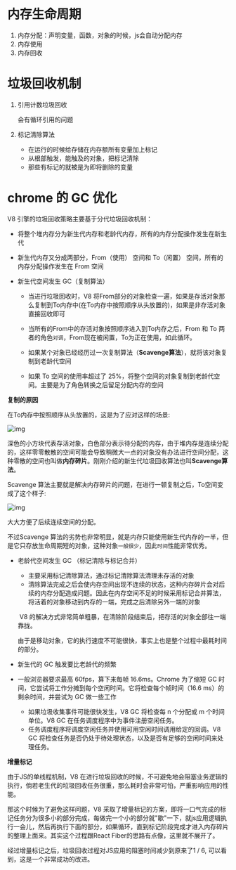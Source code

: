 # 内存生命周期

1. 内存分配：声明变量，函数，对象的时候，js会自动分配内存
2. 内存使用
3. 内存回收



#  垃圾回收机制

1. 引用计数垃圾回收

   会有循环引用的问题

2. 标记清除算法

   - 在运行的时候给存储在内存额所有变量加上标记
   - 从根部触发，能触及的对象，把标记清除
   - 那些有标记的就被是为即将删除的变量



# chrome 的 GC 优化

V8 引擎的垃圾回收策略主要基于分代垃圾回收机制：

- 将整个堆内存分为新生代内存和老龄代内存，所有的内存分配操作发生在新生代

- 新生代内存又分成两部分，From（使用） 空间和 To（闲置） 空间，所有的内存分配操作发生在 From 空间

- 新生代空间发生 GC（复制算法）

  - 当进行垃圾回收时，V8 将From部分的对象检查一遍，如果是存活对象那么复制到To内存中(在To内存中按照顺序从头放置的)，如果是非存活对象直接回收即可

  - 当所有的From中的存活对象按照顺序进入到To内存之后，From 和 To 两者的角色`对调`，From现在被闲置，To为正在使用，如此循环。
  - 如果某个对象已经经历过一次复制算法（**Scavenge算法**），就将该对象复制到老龄代空间
  - 如果 To 空间的使用率超过了 25%，将整个空间的对象复制到老龄代空间。主要是为了角色转换之后留足分配内存的空间



**复制的原因**

在To内存中按照顺序从头放置的，这是为了应对这样的场景:

![img](https://user-gold-cdn.xitu.io/2019/11/23/16e96b73ac9e01cc?imageView2/0/w/1280/h/960/format/webp/ignore-error/1)

深色的小方块代表存活对象，白色部分表示待分配的内存，由于堆内存是连续分配的，这样零零散散的空间可能会导致稍微大一点的对象没有办法进行空间分配，这种零散的空间也叫做**内存碎片**。刚刚介绍的新生代垃圾回收算法也叫**Scavenge算法**。

Scavenge 算法主要就是解决内存碎片的问题，在进行一顿复制之后，To空间变成了这个样子:

![img](https://user-gold-cdn.xitu.io/2019/11/23/16e96b7741afdb10?imageView2/0/w/1280/h/960/format/webp/ignore-error/1)



大大方便了后续连续空间的分配。

不过Scavenge 算法的劣势也非常明显，就是内存只能使用新生代内存的一半，但是它只存放生命周期短的对象，这种对象`一般很少`，因此`时间`性能非常优秀。





- 老龄代空间发生 GC （标记清除与标记合并）

  - 主要采用标记清除算法，通过标记清除算法清理未存活的对象
  - 清除算法完成之后会使内存空间出现不连续的状态，这种内存碎片会对后续的内存分配造成问题。因此在内存空间不足的时候采用标记合并算法，将活着的对象移动到内存的一端，完成之后清除另外一端的对象

  ​       V8 的解决方式非常简单粗暴，在清除阶段结束后，把存活的对象全部往一端靠拢。

  ​      由于是移动对象，它的执行速度不可能很快，事实上也是整个过程中最耗时间的部分。

- 新生代的 GC 触发要比老龄代的频繁

- 一般浏览器要求最高 60fps，算下来每帧 16.6ms。Chrome 为了缩短 GC 时间，它尝试将工作分摊到每个空闲时间。它将检查每个帧时间（16.6 ms）的剩余时间，并尝试为 GC 做一些工作

  - 如果垃圾收集事件可能很快发生，V8 GC 将检查每 n 个分配或 m 个时间单位。V8 GC 在任务调度程序中为事件注册空闲任务。
  - 任务调度程序将调度空闲任务并使用可用空闲时间调用给定的回调。V8 GC 将检查任务是否仍处于待处理状态，以及是否有足够的空闲时间来处理任务。



**增量标记**

由于JS的单线程机制，V8 在进行垃圾回收的时候，不可避免地会阻塞业务逻辑的执行，倘若老生代的垃圾回收任务很重，那么耗时会非常可怕，严重影响应用的性能。

那这个时候为了避免这样问题，V8 采取了增量标记的方案，即将一口气完成的标记任务分为很多小的部分完成，每做完一个小的部分就"歇"一下，就js应用逻辑执行一会儿，然后再执行下面的部分，如果循环，直到标记阶段完成才进入内存碎片的整理上面来。其实这个过程跟React Fiber的思路有点像，这里就不展开了。

经过增量标记之后，垃圾回收过程对JS应用的阻塞时间减少到原来了1 / 6, 可以看到，这是一个非常成功的改进。